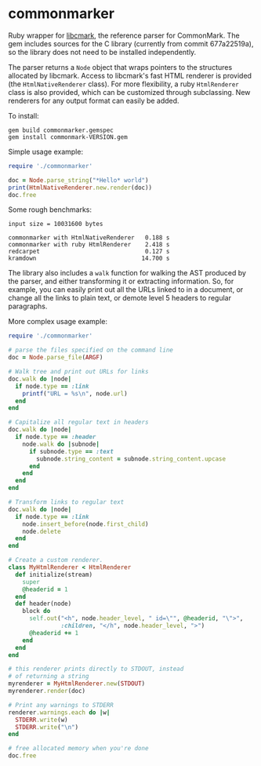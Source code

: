 commonmarker
============

Ruby wrapper for [libcmark](https://github.com/jgm/CommonMark),
the reference parser for CommonMark.  The gem includes sources
for the C library (currently from commit 677a22519a), so the
library does not need to be installed independently.

The parser returns a `Node` object that wraps pointers to the
structures allocated by libcmark.  Access to libcmark's fast
HTML renderer is provided (the `HtmlNativeRenderer` class). For
more flexibility, a ruby `HtmlRenderer` class is also provided,
which can be customized through subclassing.  New renderers for
any output format can easily be added.

To install:

    gem build commonmarker.gemspec
    gem install commonmark-VERSION.gem

Simple usage example:

``` ruby
require './commonmarker'

doc = Node.parse_string("*Hello* world")
print(HtmlNativeRenderer.new.render(doc))
doc.free
```

Some rough benchmarks:

```
input size = 10031600 bytes

commonmarker with HtmlNativeRenderer   0.188 s
commonmarker with ruby HtmlRenderer    2.418 s
redcarpet                              0.127 s
kramdown                              14.700 s
```

The library also includes a `walk` function for walking the
AST produced by the parser, and either transforming it or
extracting information.  So, for example, you can easily print out all
the URLs linked to in a document, or change all the links to plain text,
or demote level 5 headers to regular paragraphs.

More complex usage example:

``` ruby
require './commonmarker'

# parse the files specified on the command line
doc = Node.parse_file(ARGF)

# Walk tree and print out URLs for links
doc.walk do |node|
  if node.type == :link
    printf("URL = %s\n", node.url)
  end
end

# Capitalize all regular text in headers
doc.walk do |node|
  if node.type == :header
    node.walk do |subnode|
      if subnode.type == :text
        subnode.string_content = subnode.string_content.upcase
      end
    end
  end
end

# Transform links to regular text
doc.walk do |node|
  if node.type == :link
    node.insert_before(node.first_child)
    node.delete
  end
end

# Create a custom renderer.
class MyHtmlRenderer < HtmlRenderer
  def initialize(stream)
    super
    @headerid = 1
  end
  def header(node)
    block do
      self.out("<h", node.header_level, " id=\"", @headerid, "\">",
               :children, "</h", node.header_level, ">")
      @headerid += 1
    end
  end
end

# this renderer prints directly to STDOUT, instead
# of returning a string
myrenderer = MyHtmlRenderer.new(STDOUT)
myrenderer.render(doc)

# Print any warnings to STDERR
renderer.warnings.each do |w|
  STDERR.write(w)
  STDERR.write("\n")
end

# free allocated memory when you're done
doc.free
```
